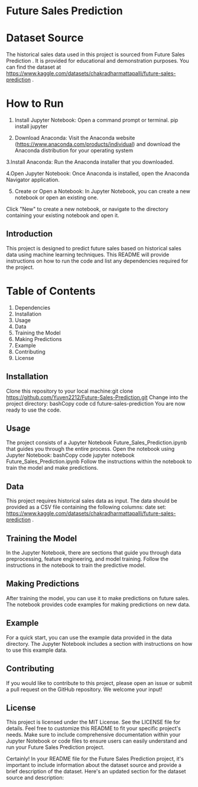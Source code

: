 # Future Sales Prediction
# Dataset Source
The historical sales data used in this project is sourced from Future Sales Prediction . It is provided for educational and demonstration purposes. You can find the dataset at https://www.kaggle.com/datasets/chakradharmattapalli/future-sales-prediction .

# How to Run
1. Install Jupyter Notebook:
Open a command prompt or terminal.
  pip install jupyter

2. Download Anaconda:
Visit the Anaconda website (https://www.anaconda.com/products/individual) and download the Anaconda distribution for your operating system 

3.Install Anaconda:
Run the Anaconda installer that you downloaded.

4.Open Jupyter Notebook:
Once Anaconda is installed, open the Anaconda Navigator application.

5. Create or Open a Notebook:
In Jupyter Notebook, you can create a new notebook or open an existing one.

Click "New" to create a new notebook, or navigate to the directory containing your existing notebook and open it.

## Introduction

This project is designed to predict future sales based on historical sales data using machine learning techniques. This README will provide instructions on how to run the code and list any dependencies required for the project.
# Table of Contents
1.	Dependencies
2.	Installation
3.	Usage
4.	Data
5.	Training the Model
6.	Making Predictions
7.	Example
8.	Contributing
9.	License



## Installation
Clone this repository to your local machine:git clone https://github.com/Yuven2212/Future-Sales-Prediction.git 
Change into the project directory:
   bashCopy code
cd future-sales-prediction 
You are now ready to use the code.

## Usage
The project consists of a Jupyter Notebook Future_Sales_Prediction.ipynb that guides you through the entire process. Open the notebook using Jupyter Notebook:
bashCopy code
jupyter notebook Future_Sales_Prediction.ipynb 
Follow the instructions within the notebook to train the model and make predictions.


## Data
This project requires historical sales data as input. The data should be provided as a CSV file containing the following columns:
date set: https://www.kaggle.com/datasets/chakradharmattapalli/future-sales-prediction .



## Training the Model
In the Jupyter Notebook, there are sections that guide you through data preprocessing, feature engineering, and model training. Follow the instructions in the notebook to train the predictive model.


## Making Predictions
After training the model, you can use it to make predictions on future sales. The notebook provides code examples for making predictions on new data.


## Example
For a quick start, you can use the example data provided in the data directory. The Jupyter Notebook includes a section with instructions on how to use this example data.


## Contributing
If you would like to contribute to this project, please open an issue or submit a pull request on the GitHub repository. We welcome your input!


## License

This project is licensed under the MIT License. See the LICENSE file for details.
Feel free to customize this README to fit your specific project's needs. Make sure to include comprehensive documentation within your Jupyter Notebook or code files to ensure users can easily understand and run your Future Sales Prediction project.

Certainly! In your README file for the Future Sales Prediction project, it's important to include information about the dataset source and provide a brief description of the dataset. Here's an updated section for the dataset source and description:
